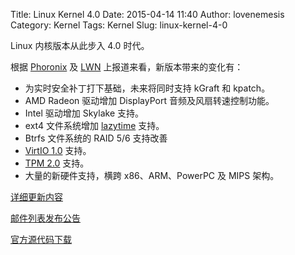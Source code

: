 Title: Linux Kernel 4.0
Date: 2015-04-14 11:40
Author: lovenemesis
Category: Kernel
Tags: Kernel
Slug: linux-kernel-4-0

Linux 内核版本从此步入 4.0 时代。

根据
[Phoronix](http://www.phoronix.com/scan.php?page=news\_item&px=Linux-4.0-Kernel-Big-Features)
及 [LWN](https://lwn.net/Articles/632761/)
上报道来看，新版本带来的变化有：

* 为实时安全补丁打下基础，未来将同时支持 kGraft 和 kpatch。  
* AMD Radeon 驱动增加 DisplayPort 音频及风扇转速控制功能。  
* Intel 驱动增加 Skylake 支持。  
* ext4 文件系统增加 [lazytime](https://lwn.net/Articles/621046/)
支持。  
* Btrfs 文件系统的 RAID 5/6 支持改善  
* [VirtIO
1.0](http://docs.oasis-open.org/virtio/virtio/v1.0/csprd01/virtio-v1.0-csprd01.html)
支持。  
* [TPM
2.0](http://www.trustedcomputinggroup.org/resources/tpm\_20\_library\_specification\_faq)
支持。  
* 大量的新硬件支持，横跨 x86、ARM、PowerPC 及 MIPS 架构。

[详细更新内容](http://kernelnewbies.org/Linux\_4.0)

[邮件列表发布公告](http://lkml.iu.edu/hypermail/linux/kernel/1504.1/03198.html)

[官方源代码下载](https://kernel.org/pub/linux/kernel/v4.x/linux-4.0.tar.xz)
